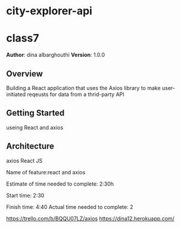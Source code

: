 # city-explorer-api

# class7

**Author**: dina albarghouthi
**Version**: 1.0.0 

## Overview
Building a React application that uses the Axios library to make user-initiated reqeusts for data from a thrid-party API

## Getting Started
useing React and axios

## Architecture
axios React JS




Name of feature:react and axios

Estimate of time needed to complete: 2:30h

Start time: 2:30

Finish time: 4:40
Actual time needed to complete: 2

https://trello.com/b/BQQU07LZ/axios
 https://dina12.herokuapp.com/